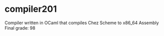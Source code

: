 # compiler201
Compiler written in OCaml that compiles Chez Scheme to x86_64 Assembly
Final grade: 98

